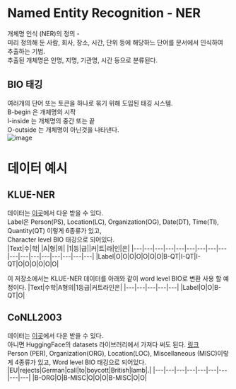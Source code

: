 # Named Entity Recognition - NER
개체명 인식 (NER)의 정의 -  
미리 정의해 둔 사람, 회사, 장소, 시간, 단위 등에 해당하느 단어를 문서에서 인식하여 추출하는 기법.  
추출된 개체명은 인명, 지명, 기관명, 시간 등으로 분류된다.  

## BIO 태깅
여러개의 단어 또는 토큰을 하나로 묶기 위해 도입된 태깅 시스템.  
B-begin 은 개체명의 시작  
I-inside 는 개체명의 중간 또는 끝  
O-outside 는 개체명이 아닌것을 나타낸다.  
![image](https://user-images.githubusercontent.com/87703352/160055532-5ba017cc-77e5-4657-bed5-0a83ef4e2169.png)

# 데이터 예시
## KLUE-NER
데이터는 [이곳](https://klue-benchmark.com/)에서 다운 받을 수 있다.  
Label은 Person(PS), Location(LC), Organization(OG), Date(DT), Time(TI), Quantity(QT) 이렇게 6종류가 있고,  
Character level BIO 태깅으로 되어있다.  
|Text|수|학| |A|형|의| |1|등|급||커|트|라|인|은|
|---|---|---|---|---|---|---|---|---|---|---|---|---|---|---|---|---|
|Label|O|O|O|O|O|O|O|B-QT|I-QT|I-QT|O|O|O|O|O|O|

이 저장소에서는 KLUE-NER 데이터를 아래와 같이 word level BIO로 변환 사용 할 예정이다.
|Text|수학|A형의|1등급|커트라인은|
|---|---|---|---|---|
|Label|O|O|B-QT|O|

## CoNLL2003
데이터는 [이곳](https://www.clips.uantwerpen.be/conll2003/ner/)에서 다운 받을 수 있다.  
아니면 HuggingFace의 datasets 라이브러리에서 가져다 써도 된다. [링크](https://huggingface.co/datasets/conll2003)  
Person (PER), Organization(ORG), Location(LOC), Miscellaneous (MISC)이렇게 4종류가 있고,
Word level BIO 태깅으로 되어있다.
|EU|rejects|German|call|to|boycott|British|lamb|.|
|---|---|---|---|---|---|---|---|---|
|B-ORG|O|B-MISC|O|O|O|B-MISC|O|O|
